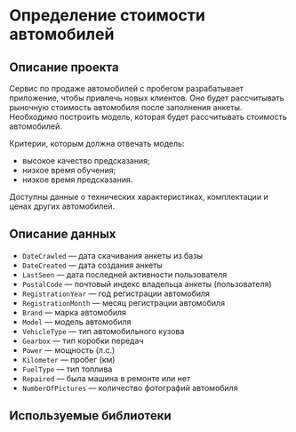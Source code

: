 # Определение стоимости автомобилей
## Описание проекта

Сервис по продаже автомобилей с пробегом разрабатывает приложение, чтобы привлечь новых клиентов. Оно будет рассчитывать рыночную стоимость автомобиля после заполнения анкеты. 
Необходимо построить модель, которая будет рассчитывать стоимость автомобилей. 

Критерии, которым должна отвечать модель:
- высокое качество предсказания;
- низкое время обучения;
- низкое время предсказания.

Доступны данные о технических характеристиках, комплектации и ценах других автомобилей.

## Описание данных

- `DateCrawled` — дата скачивания анкеты из базы
- `DateCreated` — дата создания анкеты
- `LastSeen` — дата последней активности пользователя
- `PostalCode` — почтовый индекс владельца анкеты (пользователя)
- `RegistrationYear` — год регистрации автомобиля
- `RegistrationMonth` — месяц регистрации автомобиля
- `Brand` — марка автомобиля
- `Model` — модель автомобиля
- `VehicleType` — тип автомобильного кузова
- `Gearbox` — тип коробки передач
- `Power` — мощность (л.с.)
- `Kilometer` — пробег (км)
- `FuelType` — тип топлива
- `Repaired` — была машина в ремонте или нет
- `NumberOfPictures` — количество фотографий автомобиля

## Используемые библиотеки
